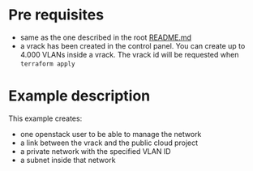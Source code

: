 # Pre requisites
- same as the one described in the root [README.md](../README.md)
- a vrack has been created in the control panel. You can create up to 4.000 VLANs inside a vrack. The vrack id will be requested when `terraform apply`

# Example description
This example creates:
- one openstack user to be able to manage the network
- a link between the vrack and the public cloud project
- a private network with the specified VLAN ID
- a subnet inside that network